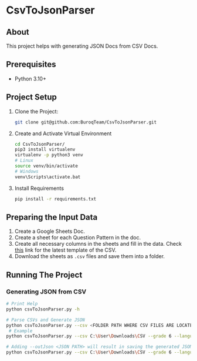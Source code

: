 # CsvToJsonParser
## About
This project helps with generating JSON Docs from CSV Docs.
## Prerequisites
* Python 3.10+
## Project Setup
1. Clone the Project:
   ```bash
   git clone git@github.com:BuroqTeam/CsvToJsonParser.git
   ```
2. Create and Activate Virtual Environment
   ```bash
   cd CsvToJsonParser/
   pip3 install virtualenv
   virtualenv -p python3 venv
   # Linux
   source venv/bin/activate
   # Windows
   venv\Scripts\activate.bat
   ```
3. Install Requirements
   ```bash
   pip install -r requirements.txt
   ```
## Preparing the Input Data
1. Create a Google Sheets Doc.
2. Create a sheet for each Question Pattern in the doc.
2. Create all necessary columns in the sheets and fill in the data. Check [this](https://docs.google.com/spreadsheets/d/1Wr1iefSVw9_zGCJZGf6hYY06SQ01o4nH9DULol88fCA/edit?usp=sharing) link for the latest template of the CSV.
3. Download the sheets as `.csv` files and save them into a folder.
## Running The Project
### Generating JSON from CSV
```bash
# Print Help
python csvToJsonParser.py -h

# Parse CSVs and Generate JSON
python csvToJsonParser.py --csv <FOLDER PATH WHERE CSV FILES ARE LOCATED> --grade <GRADE WHICH THE QUESTIONS BELONG TO> --language <LANGUAGE CODE> --subject <SUBJECT>
 # Example
python csvToJsonParser.py --csv C:\User\Downloads\CSV --grade 6 --language uz --subject math

# Adding --outJson <JSON PATH> will result in saving the generated JSON File in <JSON PATH> path
python csvToJsonParser.py --csv C:\User\Downloads\CSV --grade 6 --language uz --subject math --outJson C:\Output\math-grade-6-uz.json
```